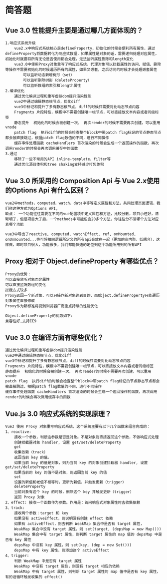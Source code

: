 # 简答题

## Vue 3.0 性能提升主要是通过哪几方面体现的？

    1.响应式系统升级
        vue2.x中响应式系统核心是defineProperty，初始化的时候会便利所有属性，通过defineProperty将数据转化为响应式数据，如果属性是对象的话，需要递归处理对应属性，初始化时就要将所有无论是否使用都会处理，无法监听属性删除和length变化
        vue3.0中使用Proxy对象重写了响应式系统，代理对象可以拦截属性的访问、赋值、删除等操作不需要初始化的时候遍历所有的属性，如果又嵌套，之后访问的时候才会处理嵌套属性
            可以监听动态新增树形（set）
            可以监听删除树形（deleteProperty）
            可以监听数组的索引和length属性
    2.编译优化
        通过优化编译过程和重写虚拟dom提升渲染性能
        vue2中通过编辑静态根节点，优化diff
        vue3中标记和提升了多有静态根节点，diff的时候只需要对比动态节点内容
        Fragments 片段特性，模板中不需要创建唯一根节点，可以直接放文本内容或者同级标签
        静态提升  初始化的时候会被创建一次， 再次render的时候不需要再次创建，可以重用vnode
        patch flag  执行diff的时候会检查整个block中带patch flag标记的节点静态节点都会被直接跳过，根据patch flag数值的不同，进行不同操作
        缓存事件处理函数 cacheHandlers 首次渲染的时候会生成一个返回操作的函数，再次调用render的时候会再次调用缓存中的函数
    3.通过
        移除了一些不常用的API inline-template、filter等
        通过优化源码体积和tree shaking支持减少打包体积



## Vue 3.0 所采用的 Composition Api 与 Vue 2.x使用的Options Api 有什么区别？

    vue2中methods，computed，watch，data中等等定义属性和方法，共同处理页面逻辑，我们称这种方式为Options API,
    缺点： 一个功能往往需要在不同的vue配置项中定义属性和方法，比较分散，项目小还好，清晰明了，但是项目大了后，一个methods中可能包含20多个方法，你往往分不清哪个方法对应着哪个功能

    vue3中导出了reactive, computed, watchEffect, ref, onMounted, onUnmounted...等可将相同逻辑所定义的所有api会放在一起（更加的高内聚，低耦合），这样做，即时项目很大，功能很多，我们都能快速的定位到这个功能所用到的所有API




## Proxy 相对于 Object.defineProperty 有哪些优点？

    Proxy的优势：
    可以直接监听对象而非属性
    可以直接监听数组的变化
    拦截方式较多
    Proxy返回一个新对象，可以只操作新对象达到目的，而Object.defineProperty只能遍历对象属性直接修改
    Proxy作为新标准将受到浏览器厂商重点持续的性能优化

    Object.defineProperty的优势如下:
    兼容性好,支持IE9


## Vue 3.0 在编译方面有哪些优化？

    通过优化编译过程和重写虚拟dom提升渲染性能
    vue2中通过编辑静态根节点，优化diff
    vue3中标记和提升了多有静态根节点，diff的时候只需要对比动态节点内容
    Fragments 片段特性，模板中不需要创建唯一根节点，可以直接放文本内容或者同级标签
    静态提升  初始化的时候会被创建一次， 再次render的时候不需要再次创建，可以重用vnode
    patch flag  执行diff的时候会检查整个block中带patch flag标记的节点静态节点都会被直接跳过，根据patch flag数值的不同，进行不同操作
    缓存事件处理函数 cacheHandlers 首次渲染的时候会生成一个返回操作的函数，再次调用render的时候会再次调用缓存中的函数

## Vue.js 3.0 响应式系统的实现原理？

    Vue3 使用 Proxy 对象重写响应式系统，这个系统主要有以下几个函数来组合完成的：
    1、reactive:
        接收一个参数，判断这参数是否是对象。不是对象则直接返回这个参数，不做响应式处理
        创建拦截器对象 handler, 设置 get/set/deleteProperty
        get
        收集依赖（track）
        返回当前 key 的值。
        如果当前 key 的值是对象，则为当前 key 的对象创建拦截器 handler, 设置 get/set/deleteProperty
        如果当前的 key 的值不是对象，则返回当前 key 的值
        set
        设置的新值和老值不相等时，更新为新值，并触发更新（trigger）
        deleteProperty
        当前对象有这个 key 的时候，删除这个 key 并触发更新（trigger）
        返回 Proxy 对象
    2、effect: 接收一个函数作为参数。作用是：访问响应式对象属性时去收集依赖
    3、track:
        接收两个参数：target 和 key
        如果没有 activeEffect，则说明没有创建 effect 依赖
        如果有 activeEffect，则去判断 WeakMap 集合中是否有 target 属性，
        WeakMap 集合中没有 target 属性，则 set(target, (depsMap = new Map()))
        WeakMap 集合中有 target 属性，则判断 target 属性的 map 值的 depsMap 中是否有 key 属性
        depsMap 中没有 key 属性，则 set(key, (dep = new Set()))
        depsMap 中有 key 属性，则添加这个 activeEffect
    4、trigger:
        判断 WeakMap 中是否有 target 属性
        WeakMap 中没有 target 属性，则没有 target 相应的依赖
        WeakMap 中有 target 属性，则判断 target 属性的 map 值中是否有 key 属性，有的话循环触发收集的 effect()